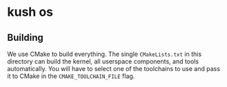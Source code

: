 # kush os

## Building
We use CMake to build everything. The single `CMakeLists.txt` in this directory can build the kernel, all userspace components, and tools automatically. You will have to select one of the toolchains to use and pass it to CMake in the `CMAKE_TOOLCHAIN_FILE` flag.
